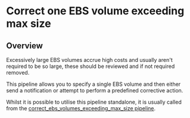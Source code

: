 # Correct one EBS volume exceeding max size

## Overview

Excessively large EBS volumes accrue high costs and usually aren't required to be so large, these should be reviewed and if not required removed.

This pipeline allows you to specify a single EBS volume and then either send a notification or attempt to perform a predefined corrective action.

Whilst it is possible to utilise this pipeline standalone, it is usually called from the [correct_ebs_volumes_exceeding_max_size pipeline](https://hub.flowpipe.io/mods/turbot/aws-thrifty/pipelines/aws_thrifty.pipeline.correct_ebs_volumes_exceeding_max_size).